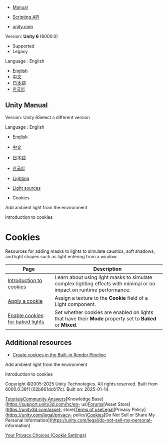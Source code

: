 [](https://docs.unity3d.com)

  * [Manual](../Manual/index.html)
  * [Scripting API](../ScriptReference/index.html)

  * [unity.com](https://unity.com/)

Version: **Unity 6** (6000.0)

  * Supported
  * Legacy

Language : English

  * [English](/Manual/Cookies.html)
  * [中文](/cn/current/Manual/Cookies.html)
  * [日本語](/ja/current/Manual/Cookies.html)
  * [한국어](/kr/current/Manual/Cookies.html)

[](https://docs.unity3d.com)

## Unity Manual

Version: Unity 6Select a different version

Language : English

  * [English](/Manual/Cookies.html)
  * [中文](/cn/current/Manual/Cookies.html)
  * [日本語](/ja/current/Manual/Cookies.html)
  * [한국어](/kr/current/Manual/Cookies.html)

  * [Lighting](LightingOverview.html)
  * [Light sources](lighting-light-sources.html)
  * Cookies

[](lighting-ambient-light.html)

Add ambient light from the environment

[](Cookies-introduction.html)

Introduction to cookies

# Cookies

Resources for adding masks to lights to simulate caustics, soft shadows, and
light shapes such as light entering from a window.

**Page** | **Description**  
---|---  
[Introduction to cookies](Cookies-introduction.html) | Learn about using light masks to simulate complex lighting effects with minimal or no impact on runtime performance.  
[Apply a cookie](Cookies-apply.html) | Assign a texture to the **Cookie** field of a Light component.  
[Enable cookies for baked lights](Cookies-baked-lights.html) | Set whether cookies are enabled on lights that have their **Mode** property set to **Baked** or **Mixed**.  
  
## Additional resources

  * [Create cookies in the Built-in Render Pipeline](creating-cookies-built-in-render-pipeline.html)

[](lighting-ambient-light.html)

Add ambient light from the environment

[](Cookies-introduction.html)

Introduction to cookies

Copyright ©2005-2025 Unity Technologies. All rights reserved. Built from
6000.0.36f1 (02b661dc617c). Built on: 2025-01-14.

[Tutorials](https://learn.unity.com/)[Community
Answers](https://answers.unity3d.com)[Knowledge
Base](https://support.unity3d.com/hc/en-
us)[Forums](https://forum.unity3d.com)[Asset Store](https://unity3d.com/asset-
store)[Terms of
use](https://docs.unity3d.com/Manual/TermsOfUse.html)[Legal](https://unity.com/legal)[Privacy
Policy](https://unity.com/legal/privacy-
policy)[Cookies](https://unity.com/legal/cookie-policy)[Do Not Sell or Share
My Personal Information](https://unity.com/legal/do-not-sell-my-personal-
information)

[Your Privacy Choices (Cookie Settings)](javascript:void\(0\);)

